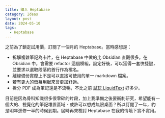 ```yaml
---
title: 購入 Heptabase
category: Ideas
layout: post
date: 2024-05-10
tags:
  - Heptabase
---
```

之前為了鎖定試用價，訂閱了一個月的 Heptabase。當時感想是：

- 拆解複雜筆記為卡片，在 Heptabase 中做的比 Obsidian 直觀很多。在 Obsidian 中，會需要 refactor 這個模組，設定好後，可以獲得一套快捷鍵，並要求以選取段落的首行作為檔名。
- 離線備份實際上不是可以直接可使用的單一 markdown 檔案。
- 若有更大的螢幕用起來會更加舒適。
- 拆分 PDF 成為筆記還是不流暢，不比之前 [試玩 LiquidText](https://yfwu.dev/tools/2021/07/27/liquidtext.html) 好多少。

目前是因為骨科知識很多很零碎的片段，加上我準備之後要衝刺研究，希望能有一個大的、視覺化的筆記堆置區域 - 或許可以想成無限桌面？所以訂閱了一年，約是明年進修一半的時候到期。屆時再來檢討 Heptabase 在我的情境下實不實用。